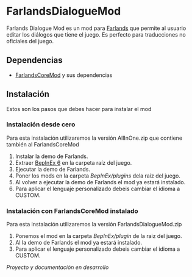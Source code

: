 # FarlandsDialogueMod
Farlands Dialogue Mod es un mod para [Farlands](https://store.steampowered.com/app/2252680/Farlands) que permite al usuario editar los diálogos que tiene el juego.
Es perfecto para traducciones no oficiales del juego.

## Dependencias
* [FarlandsCoreMod](https://github.com/MagincyanGames/FarlandsCoreMod) y sus dependencias

## Instalación
Estos son los pasos que debes hacer para instalar el mod

### Instalación desde cero
Para esta instalación utilizaremos la versión AllInOne.zip que contiene también al FarlandsCoreMod
1. Instalar la demo de Farlands.
2. Extraer [BepInEx 6](https://github.com/BepInEx/BepInEx) en la carpeta raíz del juego.
3. Ejecutar la demo de Farlands.
4. Poner los mods en la carpeta *BepInEx/plugins* dela raíz del juego.
5. Al volver a ejecutar la demo de Farlands el mod ya estará instalado.
6. Para aplicar el lenguaje personalizado debeis cambiar el idioma a CUSTOM.

### Instalación con FarlandsCoreMod instalado
Para esta instalación utilizaremos la versión FarlandsDialogueMod.zip
1. Ponemos el mod en la carpeta *BepInEx/plugin* de la raiz del juego.
5. Al la demo de Farlands el mod ya estará instalado.
6. Para aplicar el lenguaje personalizado debeis cambiar el idioma a CUSTOM.

*Proyecto y documentación en desarrollo*
